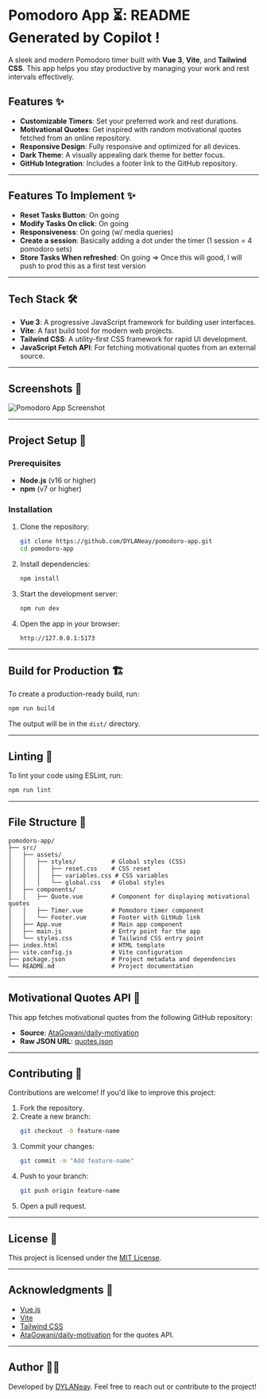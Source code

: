 # Pomodoro App ⏳: README Generated by Copilot !

A sleek and modern Pomodoro timer built with **Vue 3**, **Vite**, and **Tailwind CSS**. This app helps you stay productive by managing your work and rest intervals effectively.

## Features ✨

- **Customizable Timers**: Set your preferred work and rest durations.
- **Motivational Quotes**: Get inspired with random motivational quotes fetched from an online repository.
- **Responsive Design**: Fully responsive and optimized for all devices.
- **Dark Theme**: A visually appealing dark theme for better focus.
- **GitHub Integration**: Includes a footer link to the GitHub repository.

---

## Features To Implement ✨

- **Reset Tasks Button**: On going
- **Modify Tasks On click**: On going
- **Responsiveness**: On going (w/ media queries)
- **Create a session**: Basically adding a dot under the timer (1 session = 4 pomodoro sets)
- **Store Tasks When refreshed**: On going
  => Once this will good, I will push to prod this as a first test version

---

## Tech Stack 🛠️

- **Vue 3**: A progressive JavaScript framework for building user interfaces.
- **Vite**: A fast build tool for modern web projects.
- **Tailwind CSS**: A utility-first CSS framework for rapid UI development.
- **JavaScript Fetch API**: For fetching motivational quotes from an external source.

---

## Screenshots 📸

![Pomodoro App Screenshot](https://via.placeholder.com/800x400?text=Pomodoro+App+Screenshot)

---

## Project Setup 🚀

### Prerequisites

- **Node.js** (v16 or higher)
- **npm** (v7 or higher)

### Installation

1. Clone the repository:

   ```sh
   git clone https://github.com/DYLANeay/pomodoro-app.git
   cd pomodoro-app
   ```

2. Install dependencies:

   ```sh
   npm install
   ```

3. Start the development server:

   ```sh
   npm run dev
   ```

4. Open the app in your browser:
   ```
   http://127.0.0.1:5173
   ```

---

## Build for Production 🏗️

To create a production-ready build, run:

```sh
npm run build
```

The output will be in the `dist/` directory.

---

## Linting 🧹

To lint your code using ESLint, run:

```sh
npm run lint
```

---

## File Structure 📂

```plaintext
pomodoro-app/
├── src/
│   ├── assets/
│   │   ├── styles/          # Global styles (CSS)
│   │   │   ├── reset.css    # CSS reset
│   │   │   ├── variables.css # CSS variables
│   │   │   └── global.css   # Global styles
│   ├── components/
│   │   ├── Quote.vue        # Component for displaying motivational quotes
│   │   ├── Timer.vue        # Pomodoro timer component
│   │   └── Footer.vue       # Footer with GitHub link
│   ├── App.vue              # Main app component
│   ├── main.js              # Entry point for the app
│   └── styles.css           # Tailwind CSS entry point
├── index.html               # HTML template
├── vite.config.js           # Vite configuration
├── package.json             # Project metadata and dependencies
└── README.md                # Project documentation
```

---

## Motivational Quotes API 🌟

This app fetches motivational quotes from the following GitHub repository:

- **Source**: [AtaGowani/daily-motivation](https://github.com/AtaGowani/daily-motivation)
- **Raw JSON URL**: [quotes.json](https://raw.githubusercontent.com/AtaGowani/daily-motivation/master/src/data/quotes.json)

---

## Contributing 🤝

Contributions are welcome! If you'd like to improve this project:

1. Fork the repository.
2. Create a new branch:
   ```sh
   git checkout -b feature-name
   ```
3. Commit your changes:
   ```sh
   git commit -m "Add feature-name"
   ```
4. Push to your branch:
   ```sh
   git push origin feature-name
   ```
5. Open a pull request.

---

## License 📜

This project is licensed under the [MIT License](LICENSE).

---

## Acknowledgments 🙌

- [Vue.js](https://vuejs.org/)
- [Vite](https://vitejs.dev/)
- [Tailwind CSS](https://tailwindcss.com/)
- [AtaGowani/daily-motivation](https://github.com/AtaGowani/daily-motivation) for the quotes API.

---

## Author 👨‍💻

Developed by [DYLANeay](https://github.com/DYLANeay). Feel free to reach out or contribute to the project!
